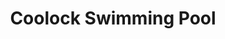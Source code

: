 ---
title: "Coolock Swimming Pool"
address: "Northside Shopping Centre, Coolock, Co. Dublin, Dublin 5"
tel: "+353 (0)18 47 7743"
county: "Dublin"
category: "Swimming Pools"
type: "Content"
lat: "53.387977600097656"
lng: "-6.212202548980713"
---